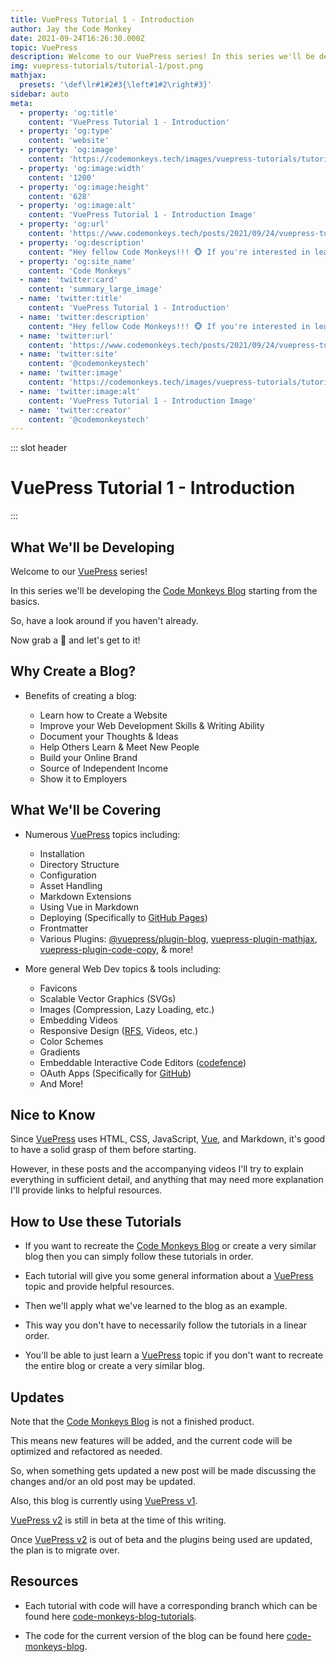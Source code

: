 ```yaml
---
title: VuePress Tutorial 1 - Introduction
author: Jay the Code Monkey
date: 2021-09-24T16:26:30.000Z
topic: VuePress
description: Welcome to our VuePress series! In this series we'll be developing the Code Monkeys Blog starting from the basics...
img: vuepress-tutorials/tutorial-1/post.png
mathjax:
  presets: '\def\lr#1#2#3{\left#1#2\right#3}'
sidebar: auto
meta:
  - property: 'og:title'
    content: 'VuePress Tutorial 1 - Introduction'
  - property: 'og:type'
    content: 'website'
  - property: 'og:image'
    content: 'https://codemonkeys.tech/images/vuepress-tutorials/tutorial-1/link-post.png'
  - property: 'og:image:width'
    content: '1200'
  - property: 'og:image:height'
    content: '628'
  - property: 'og:image:alt'
    content: 'VuePress Tutorial 1 - Introduction Image'
  - property: 'og:url'
    content: 'https://www.codemonkeys.tech/posts/2021/09/24/vuepress-tutorial-1/'
  - property: 'og:description'
    content: "Hey fellow Code Monkeys!!! 🐵 If you're interested in learning Vuepress, then check out VuePress Tutorial 1 - Introduction! 🍌🐒"
  - property: 'og:site_name'
    content: 'Code Monkeys'
  - name: 'twitter:card'
    content: 'summary_large_image'
  - name: 'twitter:title'
    content: 'VuePress Tutorial 1 - Introduction'
  - name: 'twitter:description'
    content: "Hey fellow Code Monkeys!!! 🐵 If you're interested in learning Vuepress, then check out VuePress Tutorial 1 - Introduction! 🍌🐒"
  - name: 'twitter:url'
    content: 'https://www.codemonkeys.tech/posts/2021/09/24/vuepress-tutorial-1/'
  - name: 'twitter:site'
    content: '@codemonkeystech'
  - name: 'twitter:image'
    content: 'https://codemonkeys.tech/images/vuepress-tutorials/tutorial-1/link-post.png'
  - name: 'twitter:image:alt'
    content: 'VuePress Tutorial 1 - Introduction Image'
  - name: 'twitter:creator'
    content: '@codemonkeystech'
---
```


::: slot header

# VuePress Tutorial 1 - Introduction

:::

## What We'll be Developing

Welcome to our [VuePress](https://vuepress.vuejs.org/) series!

In this series we'll be developing the [Code Monkeys Blog](/) starting from the basics.

So, have a look around if you haven't already.

Now grab a 🍌 and let's get to it!

## Why Create a Blog?

- Benefits of creating a blog:

  - Learn how to Create a Website
  - Improve your Web Development Skills & Writing Ability
  - Document your Thoughts & Ideas
  - Help Others Learn & Meet New People
  - Build your Online Brand
  - Source of Independent Income
  - Show it to Employers

## What We'll be Covering

- Numerous [VuePress](https://vuepress.vuejs.org/) topics including:

  - Installation
  - Directory Structure
  - Configuration
  - Asset Handling
  - Markdown Extensions
  - Using Vue in Markdown
  - Deploying (Specifically to <span class="external-link-wrap">[GitHub Pages](https://pages.github.com/))</span>
  - Frontmatter
  - Various Plugins: <span class="external-link-wrap">[@vuepress/plugin-blog](https://vuepress-plugin-blog.billyyyyy3320.com/),</span> <span class="external-link-wrap">[vuepress-plugin-mathjax](https://vuepress-community.netlify.app/plugins/mathjax/),</span> <span class="external-link-wrap">[vuepress-plugin-code-copy](https://github.com/znicholasbrown/vuepress-plugin-code-copy),</span> & more!

- More general Web Dev topics & tools including:

  - Favicons
  - Scalable Vector Graphics (SVGs)
  - Images (Compression, Lazy Loading, etc.)
  - Embedding Videos
  - Responsive Design <span class="external-link-wrap">([RFS](https://github.com/twbs/rfs),</span> Videos, etc.)
  - Color Schemes
  - Gradients
  - Embeddable Interactive Code Editors <span class="external-link-wrap">([codefence](https://codefence.io/))</span>
  - OAuth Apps (Specifically for <span class="external-link-wrap">[GitHub](https://docs.github.com/en/developers/apps/building-oauth-apps/creating-an-oauth-app))</span>
  - And More!

## Nice to Know

Since [VuePress](https://vuepress.vuejs.org/) uses HTML, CSS, JavaScript, <span class="external-link-wrap">[Vue](https://vuejs.org/),</span> and Markdown, it's good to have a solid grasp of them before starting.

However, in these posts and the accompanying videos I'll try to explain everything in sufficient detail, and anything that may need more explanation I'll provide links to helpful resources.

## How to Use these Tutorials

- If you want to recreate the [Code Monkeys Blog](/) or create a very similar blog then you can simply follow these tutorials in order.

- Each tutorial will give you some general information about a [VuePress](https://vuepress.vuejs.org/) topic and provide helpful resources.

- Then we'll apply what we've learned to the blog as an example.

- This way you don't have to necessarily follow the tutorials in a linear order.

- You'll be able to just learn a [VuePress](https://vuepress.vuejs.org/) topic if you don't want to recreate the entire blog or create a very similar blog.

## Updates

Note that the [Code Monkeys Blog](/) is not a finished product.

This means new features will be added, and the current code will be optimized and refactored as needed.

So, when something gets updated a new post will be made discussing the changes and/or an old post may be updated.

Also, this blog is currently using <span class="external-link-wrap">[VuePress v1](https://vuepress.vuejs.org/).</span>

[VuePress v2](https://v2.vuepress.vuejs.org/) is still in beta at the time of this writing.

Once [VuePress v2](https://v2.vuepress.vuejs.org/) is out of beta and the plugins being used are updated, the plan is to migrate over.

## Resources

- Each tutorial with code will have a corresponding branch which can be found here <span class="external-link-wrap">[code-monkeys-blog-tutorials](https://github.com/codemonkeysio/code-monkeys-blog-tutorials).</span>

- The code for the current version of the blog can be found here <span class="external-link-wrap">[code-monkeys-blog](https://github.com/codemonkeysio/code-monkeys-blog).</span>
